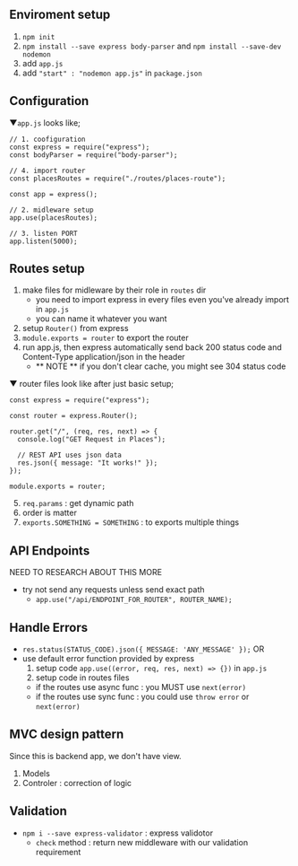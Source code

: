 ## Enviroment setup

1. `npm init`
2. `npm install --save express body-parser` and `npm install --save-dev nodemon`
3. add `app.js`
4. add `"start" : "nodemon app.js"` in `package.json`

## Configuration

▼`app.js` looks like;

```
// 1. coofiguration
const express = require("express");
const bodyParser = require("body-parser");

// 4. import router
const placesRoutes = require("./routes/places-route");

const app = express();

// 2. midleware setup
app.use(placesRoutes);

// 3. listen PORT
app.listen(5000);
```

## Routes setup

1. make files for midleware by their role in `routes` dir
   - you need to import express in every files even you've already import in `app.js`
   - you can name it whatever you want
2. setup `Router()` from express
3. `module.exports = router` to export the router
4. run app.js, then express automatically send back 200 status code and Content-Type application/json in the header
   - ** NOTE ** if you don't clear cache, you might see 304 status code

▼ router files look like after just basic setup;

```
const express = require("express");

const router = express.Router();

router.get("/", (req, res, next) => {
  console.log("GET Request in Places");

  // REST API uses json data
  res.json({ message: "It works!" });
});

module.exports = router;
```

5. `req.params` : get dynamic path
6. order is matter
7. `exports.SOMETHING = SOMETHING` : to exports multiple things

## API Endpoints

NEED TO RESEARCH ABOUT THIS MORE

- try not send any requests unless send exact path
  - `app.use("/api/ENDPOINT_FOR_ROUTER", ROUTER_NAME);`

## Handle Errors

- `res.status(STATUS_CODE).json({ MESSAGE: 'ANY_MESSAGE' });`
  OR
- use default error function provided by express
  1. setup code `app.use((error, req, res, next) => {})` in `app.js`
  2. setup code in routes files
  - if the routes use async func : you MUST use `next(error)`
  - if the routes use sync func : you could use `throw error` or `next(error)`

## MVC design pattern

Since this is backend app, we don't have view.

1. Models
2. Controler : correction of logic

## Validation

- `npm i --save express-validator` : express validotor
  - `check` method : return new middleware with our validation requirement
